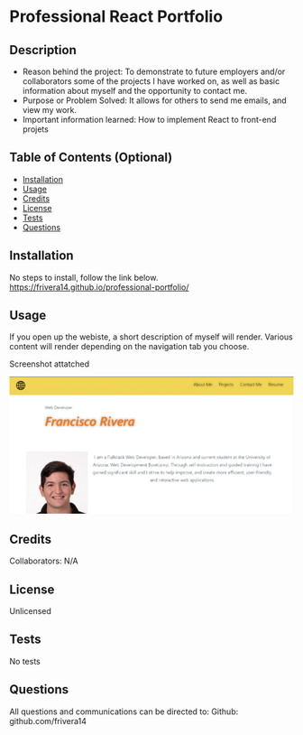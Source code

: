 # Professional React Portfolio
## Description
  
- Reason behind the project: To demonstrate to future employers and/or collaborators some of the projects I have worked on, as well as basic information about myself and the opportunity to contact me.
- Purpose or Problem Solved: It allows for others to send me emails, and view my work.
- Important information learned: How to implement React to front-end projets
  
## Table of Contents (Optional)
  
- [Installation](#installation)
- [Usage](#usage)
- [Credits](#credits)
- [License](#license)
- [Tests](#tests)
- [Questions](#questions)
  
## Installation

No steps to install, follow the link below.
https://frivera14.github.io/professional-portfolio/

## Usage
  
If you open up the webiste, a short description of myself will render. Various content will render depending on the navigation tab you choose.

Screenshot attatched
  
![mainpagess](/src/assets/Capture.PNG)
  
## Credits
  
Collaborators: N/A 
  
## License
  
Unlicensed

## Tests
  
No tests
  
## Questions
  
All questions and communications can be directed to:
Github: github.com/frivera14 
